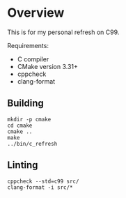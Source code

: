 # Overview

This is for my personal refresh on C99.

Requirements:

- C compiler
- CMake version 3.31+
- cppcheck
- clang-format

## Building

```
mkdir -p cmake
cd cmake
cmake ..
make
../bin/c_refresh
```

## Linting

```
cppcheck --std=c99 src/
clang-format -i src/*
```
